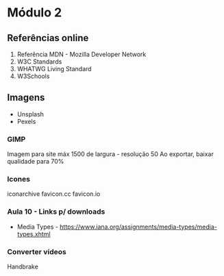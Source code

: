 # Módulo 2

## Referências online

1. Referência MDN - Mozilla Developer Network
2. W3C Standards
3. WHATWG Living Standard
4. W3Schools


## Imagens

- Unsplash
- Pexels

### GIMP

Imagem para site máx 1500 de largura - resolução 50
Ao exportar, baixar qualidade para 70%

### Icones

iconarchive
favicon.cc
favicon.io

### Aula 10 - Links p/ downloads

 - Media Types - https://www.iana.org/assignments/media-types/media-types.xhtml


 ### Converter vídeos

 Handbrake

 



